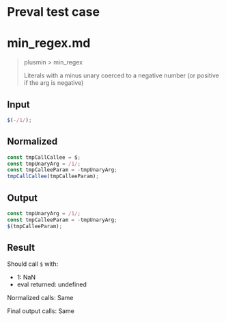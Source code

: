 # Preval test case

# min_regex.md

> plusmin > min_regex
>
> Literals with a minus unary coerced to a negative number (or positive if the arg is negative)

## Input

`````js filename=intro
$(-/1/);
`````

## Normalized

`````js filename=intro
const tmpCallCallee = $;
const tmpUnaryArg = /1/;
const tmpCalleeParam = -tmpUnaryArg;
tmpCallCallee(tmpCalleeParam);
`````

## Output

`````js filename=intro
const tmpUnaryArg = /1/;
const tmpCalleeParam = -tmpUnaryArg;
$(tmpCalleeParam);
`````

## Result

Should call `$` with:
 - 1: NaN
 - eval returned: undefined

Normalized calls: Same

Final output calls: Same

